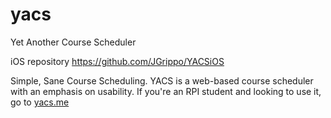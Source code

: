 # yacs
Yet Another Course Scheduler

iOS repository https://github.com/JGrippo/YACSiOS

Simple, Sane Course Scheduling.
YACS is a web-based course scheduler with an emphasis on usability.
If you're an RPI student and looking to use it, go to [yacs.me](http://yacs.me)
